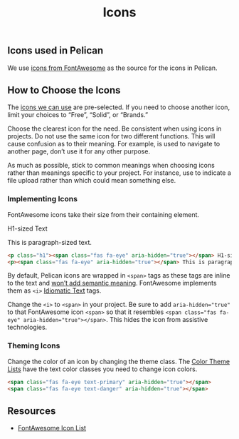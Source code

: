 ﻿---
title: Icons
summary: Icons provide at-a-glance representation of actions or concepts.
tags: icons
layout: guide
eleventyNavigation:
  key: Icons
  parent: Foundation
  order: 9
  excerpt: Icons provide at-a-glance representation of actions or concepts.
  img: /img/illustrations/illus-icons.svg
---

## Icons used in Pelican

We use <a href="https://fontawesome.com/icons?d=gallery&s=brands,solid&m=free" target="_blank">icons from FontAwesome</a> as the source for the icons in Pelican.

## How to Choose the Icons

The <a href="https://fontawesome.com/icons?d=gallery&s=brands,solid&m=free" target="_blank">icons we can use</a> are pre-selected. If you need to choose another icon, limit your choices to “Free”, “Solid”, or “Brands.”

Choose the clearest icon for the need. Be consistent when using icons in projects. Do not use the same icon for two different functions. This will cause confusion as to their meaning. For example, <i class="fas fa-arrow-right"></i> is used to navigate to another page, don’t use it for any other purpose.

As much as possible, stick to common meanings when choosing icons rather than meanings specific to your project. For instance, use <i class="fas fa-upload"></i> to indicate a file upload rather than <i class="fas fa-arrow-up"></i> which could mean something else.

### Implementing Icons

FontAwesome icons take their size from their containing element. 

<p class="h1"><span class="fas fa-eye" aria-hidden="true"></span> H1-sized Text</p>
<p><span class="fas fa-eye" aria-hidden="true"></span> This is paragraph-sized text.</p>

``` html
<p class="h1"><span class="fas fa-eye" aria-hidden="true"></span> H1-sized Text</p>
<p><span class="fas fa-eye" aria-hidden="true"></span> This is paragraph-sized text.</p>
```

By default, Pelican icons are wrapped in `<span>` tags as these tags are inline to the text and [won’t add semantic meaning](/foundation/typography/#use-span-for-inline-style). FontAwesome implements them as `<i>` <a href="https://developer.mozilla.org/en-US/docs/Web/HTML/Element/i" target="blank">Idiomatic Text</a> tags.

Change the `<i>` to `<span>` in your project. Be sure to add `aria-hidden="true"` to that FontAwesome icon `<span>` so that it resembles `<span class="fas fa-eye" aria-hidden="true"></span>`. This hides the icon from assistive technologies.

### Theming Icons

Change the color of an icon by changing the theme class. The [Color Theme Lists](/foundation/agency-theming/) have the text color classes you need to change icon colors.

<span class="fas fa-eye text-primary" aria-hidden="true"></span> <span class="fas fa-eye text-danger" aria-hidden="true"></span>

``` html
<span class="fas fa-eye text-primary" aria-hidden="true"></span>
<span class="fas fa-eye text-danger" aria-hidden="true"></span>
```

## Resources

* <a href="https://fontawesome.com/icons?d=gallery&s=brands,solid&m=free" target="_blank">FontAwesome Icon List</a>
